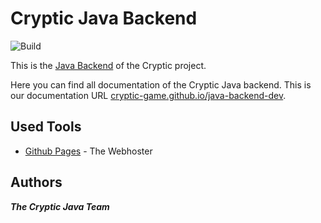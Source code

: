 # Cryptic Java Backend
![Build](https://github.com/cryptic-game/java-backend-dev/workflows/Cryptic%20Backend%20Build/badge.svg?branch=master)

This is the [Java Backend](https://cryptic-game.github.io/java-backend-dev/) of the Cryptic project.

Here you can find all documentation of the Cryptic Java backend.
This is our documentation URL [cryptic-game.github.io/java-backend-dev](https://cryptic-game.github.io/java-backend-dev/).

## Used Tools

* [Github Pages](https://pages.github.com/) - The Webhoster

## Authors

_**The Cryptic Java Team**_
